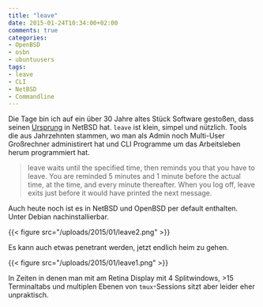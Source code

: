 ```yaml
---
title: "leave"
date: 2015-01-24T10:34:00+02:00
comments: true
categories:
- OpenBSD
- osbn
- ubuntuusers
tags:
- leave
- CLI
- NetBSD
- Commandline
---
```

Die Tage bin ich auf ein über 30 Jahre altes Stück Software gestoßen, dass
seinen
[Ursprung](http://ftp.rrzn.uni-hannover.de/pub/mirror/bsd/NetBSD/NetBSD-current/src/usr.bin/leave/)
in NetBSD hat. `leave` ist klein, simpel und nützlich.  Tools die aus
Jahrzehnten stammen, wo man als Admin noch Multi-User Großrechner administirert
hat und CLI Programme um das Arbeitsleben herum programmiert hat.

> leave waits until the specified time, then reminds you
> that you have to leave. You are reminded 5 minutes and 1 minute before the
> actual time, at the time, and every minute thereafter. When you log off,
> leave exits just before it would have printed the next message.

Auch heute noch ist es in NetBSD und OpenBSD per default enthalten. Unter Debian
nachinstallierbar.

{{< figure src="/uploads/2015/01/leave2.png" >}}

Es kann auch etwas penetrant werden, jetzt endlich heim zu gehen.

{{< figure src="/uploads/2015/01/leave1.png" >}}

In Zeiten in denen man mit am Retina Display mit 4 Splitwindows, &gt;15
Terminaltabs und multiplen Ebenen von `tmux`-Sessions sitzt aber leider eher
unpraktisch.
